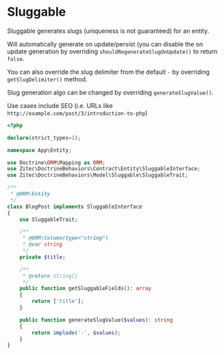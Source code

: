 # Sluggable

Sluggable generates slugs (uniqueness is not guaranteed) for an entity. 

Will automatically generate on update/persist (you can disable the on update generation by overriding `shouldRegenerateSlugOnUpdate()` to return `false`.

You can also override the slug delimiter from the default `-` by overriding `getSlugDelimiter()` method.

Slug generation algo can be changed by overriding `generateSlugValue()`.

Use cases include SEO (i.e. URLs like `http://example.com/post/3/introduction-to-php`)

```php
<?php

declare(strict_types=1);

namespace App\Entity;

use Doctrine\ORM\Mapping as ORM;
use Zitec\DoctrineBehaviors\Contract\Entity\SluggableInterface;
use Zitec\DoctrineBehaviors\Model\Sluggable\SluggableTrait;

/**
 * @ORM\Entity
 */
class BlogPost implements SluggableInterface
{
    use SluggableTrait;

    /**
     * @ORM\Column(type="string")
     * @var string
     */
    private $title;

    /**
     * @return string[]
     */
    public function getSluggableFields(): array
    {
        return ['title'];
    }

    public function generateSlugValue($values): string
    {
        return implode('-', $values);
    }
}
```
